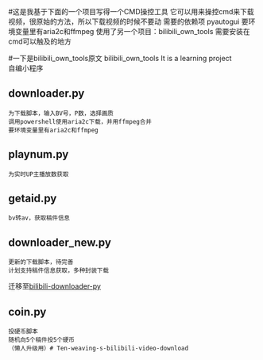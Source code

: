 #这是我基于下面的一个项目写得一个CMD操控工具
它可以用来操控cmd来下载视频，很原始的方法，所以下载视频的时候不要动
    需要的依赖项
    pyautogui
    要环境变量里有aria2c和ffmpeg
    使用了另一个项目：bilibili_own_tools
    需要安装在cmd可以触及的地方

#一下是bilibili_own_tools原文
bilibili_own_tools
It is a learning project<br>
自编小程序<br>
## downloader.py
    为下载脚本，输入BV号，P数，选择画质
    调用powershell使用aria2c下载，并用ffmpeg合并 
    要环境变量里有aria2c和ffmpeg
## playnum.py
    为实时UP主播放数获取
## getaid.py
    bv转av，获取稿件信息
## downloader_new.py
    更新的下载脚本，待完善
    计划支持稿件信息获取，多种封装下载
迁移至[bilibili-downloader-py](https://github.com/Daniel2022/bilibili-downloader-py)
## coin.py
    投硬币脚本
    随机向5个稿件投5个硬币
    （懒人升级用）# Ten-weaving-s-bilibili-video-download
